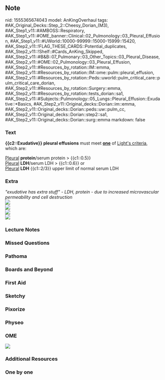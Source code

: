 ## Note
nid: 1555365674043
model: AnKingOverhaul
tags: #AK_Original_Decks::Step_2::Cheesy_Dorian_(M3), #AK_Step1_v11::#AMBOSS::Respiratory, #AK_Step1_v11::#OME_banner::Clinical::02_Pulmonology::03_Pleural_Effusion, #AK_Step1_v11::#UWorld::10000-99999::15000-15999::15420, #AK_Step2_v11::!FLAG_THESE_CARDS::Potential_duplicates, #AK_Step2_v11::!Shelf::#Cards_AnKing_Skipped, #AK_Step2_v11::#B&B::07_Pulmonary::03_Other_Topics::03_Pleural_Disease, #AK_Step2_v11::#OME::02_Pulmonology::03_Pleural_Effusion, #AK_Step2_v11::#Resources_by_rotation::IM::emma, #AK_Step2_v11::#Resources_by_rotation::IM::ome::pulm::pleural_effusion, #AK_Step2_v11::#Resources_by_rotation::Peds::uworld::pulm_critical_care::pulm_critical_care_dorian, #AK_Step2_v11::#Resources_by_rotation::Surgery::emma, #AK_Step2_v11::#Resources_by_rotation::tests_dorian::sa1, #AK_Step2_v11::#Subjects::Pulmonology::05_Lungs::Pleural_Effusion::Exudative::*Basics, #AK_Step2_v11::Original_decks::Dorian::im::emma, #AK_Step2_v11::Original_decks::Dorian::peds::uw::pulm_cc, #AK_Step2_v11::Original_decks::Dorian::step2::sa1, #AK_Step2_v11::Original_decks::Dorian::surg::emma
markdown: false

### Text
<b>{{c2::Exudative}} pleural effusions</b> must meet
<u><b>one</b></u> of <u>Light's criteria</u>, which are:
<div>
  <div>
    <u>Pleural</u> <b>protein</b>/serum protein > {{c1::0.5}}
  </div>
  <div>
    <u>Pleural</u> <b>LDH</b>/serum LDH > {{c1::0.6}} or
  </div>
  <div>
    <u>Pleural</u> <b>LDH</b> {{c1::2/3}} upper limit of normal
    serum LDH
  </div>
</div>

### Extra
<div>
  <i>"exudative has extra stuff" - LDH, protein - due to increased
  microvascular permeability and cell destruction</i>
</div>
<div><img src="parapneum.png"></div>
<div>
  <div style="display: inline !important;">
    <i><img src="paste-1698792709554177.jpg"></i>
  </div>
</div>
<div>
  <i><img src="paste-1687342326743041.jpg"></i>
</div>
<div>
  <i><img src="paste-1682617862717441.jpg"></i>
</div>

### Lecture Notes


### Missed Questions


### Pathoma


### Boards and Beyond


### First Aid


### Sketchy


### Pixorize


### Physeo


### OME
<div class="ome-widget">
  <a href=
  "https://onlinemeded.org/spa/pulmonology/pleural-effusion/acquire?ref=anki">
  <img src="_OME_AnkiFlashcards_Lesson_5.png"></a>
</div>

### Additional Resources


### One by one

